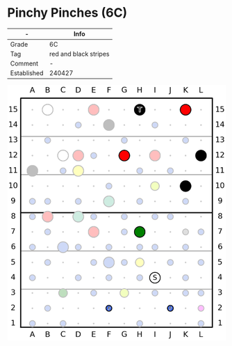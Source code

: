 # Pinchy Pinches (6C)

| - | Info |
| - | ---- |
| Grade | 6C|
| Tag | red and black stripes|
| Comment | -|
| Established | 240427 |

![Pinchy_Pinches](/plots/240512_Pinchy_Pinches.png)

